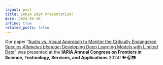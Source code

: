 ```yaml
---
layout: post
title: IARIA 2024 Presentation!
date: 2024-06-30
inline: true
related_posts: false
---
```


Our paper “[Audio vs. Visual Approach to Monitor the Critically Endangered Species _Atlapetes blancae_: Developing Deep Learning Models with Limited Data](https://www.thinkmind.org/articles/iaria_congress_2024_2_90_50050.pdf)” was presented at the **IARIA Annual Congress on Frontiers in Science, Technology, Services, and Applications** 2024! 🐦🎧📷  
